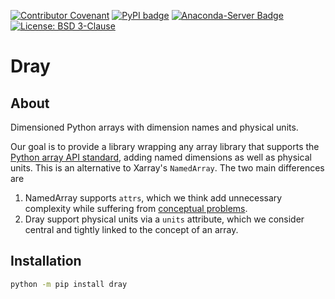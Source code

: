 [![Contributor Covenant](https://img.shields.io/badge/Contributor%20Covenant-2.1-4baaaa.svg)](CODE_OF_CONDUCT.md)
[![PyPI badge](http://img.shields.io/pypi/v/dray.svg)](https://pypi.python.org/pypi/dray)
[![Anaconda-Server Badge](https://anaconda.org/pydray/dray/badges/version.svg)](https://anaconda.org/pydray/dray)
[![License: BSD 3-Clause](https://img.shields.io/badge/License-BSD%203--Clause-blue.svg)](LICENSE)

# Dray

## About

Dimensioned Python arrays with dimension names and physical units.

Our goal is to provide a library wrapping any array library that supports the [Python array API standard](https://data-apis.org/array-api/latest/), adding named dimensions as well as physical units.
This is an alternative to Xarray's `NamedArray`.
The two main differences are
1. NamedArray supports `attrs`, which we think add unnecessary complexity while suffering from [conceptual problems](https://scipp.github.io/development/adr/0016-do-not-support-attrs.html).
2. Dray support physical units via a `units` attribute, which we consider central and tightly linked to the concept of an array.

## Installation

```sh
python -m pip install dray
```
